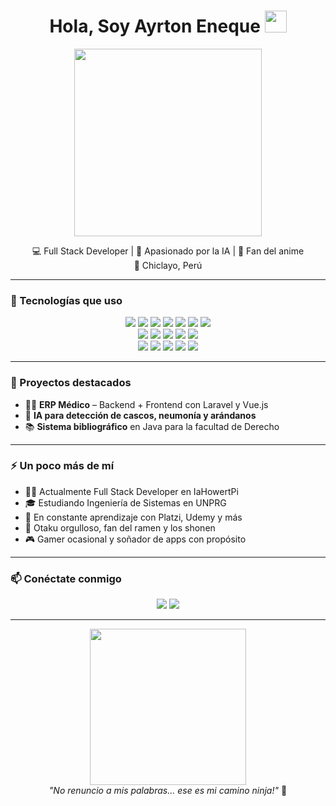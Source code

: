 <h1 align="center"><b>Hola, Soy Ayrton Eneque </b><img src="https://media.giphy.com/media/hvRJCLFzcasrR4ia7z/giphy.gif" width="35"></h1>

<p align="center">
  <img src="https://media.giphy.com/media/13FrpeVH09Zrb2/giphy.gif" width="300" />
</p>

<p align="center">
  💻 Full Stack Developer | 🧠 Apasionado por la IA | 🍥 Fan del anime <br/>
  📍 Chiclayo, Perú
</p>

---

### 🧰 Tecnologías que uso

<p align="center">
  <img src="https://img.shields.io/badge/-HTML5-E34F26?logo=html5&logoColor=white" />
  <img src="https://img.shields.io/badge/-CSS3-1572B6?logo=css3&logoColor=white" />
  <img src="https://img.shields.io/badge/-JavaScript-F7DF1E?logo=javascript&logoColor=black" />
  <img src="https://img.shields.io/badge/-Vue.js-4FC08D?logo=vue.js&logoColor=white" />
  <img src="https://img.shields.io/badge/-Bootstrap-7952B3?logo=bootstrap&logoColor=white" />
  <img src="https://img.shields.io/badge/-TailwindCSS-38B2AC?logo=tailwind-css&logoColor=white" />
  <img src="https://img.shields.io/badge/-Sass-CC6699?logo=sass&logoColor=white" />
  <br/>
  <img src="https://img.shields.io/badge/-PHP-777BB4?logo=php&logoColor=white" />
  <img src="https://img.shields.io/badge/-Laravel-F55247?logo=laravel&logoColor=white" />
  <img src="https://img.shields.io/badge/-Python-3776AB?logo=python&logoColor=white" />
  <img src="https://img.shields.io/badge/-Django-092E20?logo=django&logoColor=white" />
  <img src="https://img.shields.io/badge/-Java-007396?logo=java&logoColor=white" />
  <br/>
  <img src="https://img.shields.io/badge/-MySQL-4479A1?logo=mysql&logoColor=white" />
  <img src="https://img.shields.io/badge/-Git-F05032?logo=git&logoColor=white" />
  <img src="https://img.shields.io/badge/-Bitbucket-0052CC?logo=bitbucket&logoColor=white" />
  <img src="https://img.shields.io/badge/-Postman-FF6C37?logo=postman&logoColor=white" />
  <img src="https://img.shields.io/badge/-Jira-0052CC?logo=jira&logoColor=white" />
</p>

---

### 🚀 Proyectos destacados

- 👨‍⚕️ **ERP Médico** – Backend + Frontend con Laravel y Vue.js
- 🤖 **IA para detección de cascos, neumonía y arándanos**
- 📚 **Sistema bibliográfico** en Java para la facultad de Derecho

---

### ⚡ Un poco más de mí

- 🧑‍💻 Actualmente Full Stack Developer en IaHowertPi  
- 🎓 Estudiando Ingeniería de Sistemas en UNPRG  
- 🧠 En constante aprendizaje con Platzi, Udemy y más  
- 🍜 Otaku orgulloso, fan del ramen y los shonen  
- 🎮 Gamer ocasional y soñador de apps con propósito

---

### 📫 Conéctate conmigo

<p align="center">
  <a href="mailto:ayrtoneneque@gmail.com"><img src="https://img.shields.io/badge/-Gmail-D14836?logo=gmail&logoColor=white" /></a>
  <a href="https://www.linkedin.com/in/elvis-eneque-898643199/"><img src="https://img.shields.io/badge/-LinkedIn-0A66C2?logo=linkedin&logoColor=white" /></a>
</p>

---

<p align="center">
  <img src="https://media.giphy.com/media/yoJC2A59OCZHs1LXvW/giphy.gif" width="250" />
  <br/>
  <i>"No renuncio a mis palabras... ese es mi camino ninja!"</i> 🍃
</p>
